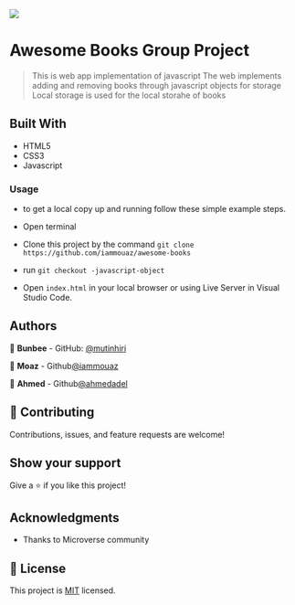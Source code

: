![](https://img.shields.io/badge/Microverse-blueviolet)

# Awesome Books Group Project

>This is web app implementation of javascript 
> The web implements adding and removing books through javascript objects for storage
> Local storage is used for the local storahe of books
## Built With

- HTML5
- CSS3
- Javascript

### Usage
 - to get a local copy up and running follow these simple example steps.

- Open terminal

- Clone this project by the command `git clone https://github.com/iammouaz/awesome-books`

- run `git checkout -javascript-object`

- Open `index.html` in your local browser or using Live Server in Visual Studio Code.


## Authors


👤 **Bunbee** - GitHub: [@mutinhiri](https://github.com/mutinhiri)

👤 **Moaz** - Github[@iammouaz](http://github.com/iammouaz)

👤 **Ahmed** - Github[@ahmedadel](http://github.com/ahmedadel56)



## 🤝 Contributing

Contributions, issues, and feature requests are welcome!


## Show your support

Give a ⭐️ if you like this project!

## Acknowledgments

- Thanks to Microverse community

## 📝 License

This project is [MIT](./MIT.md) licensed.
